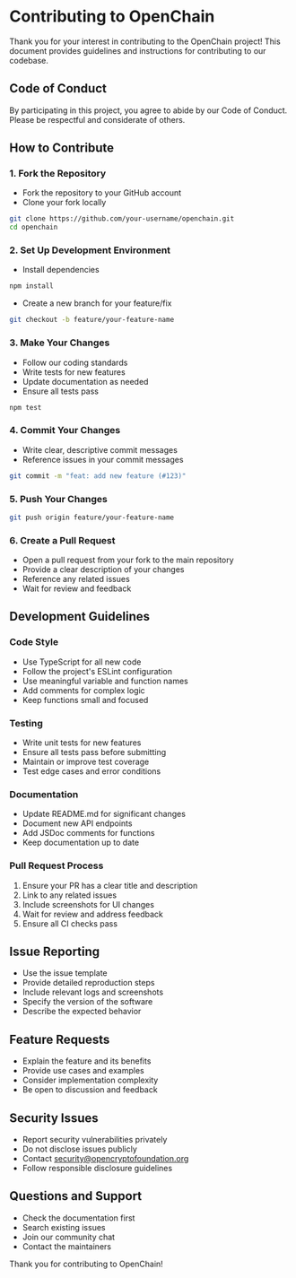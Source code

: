 # Contributing to OpenChain

Thank you for your interest in contributing to the OpenChain project! This document provides guidelines and instructions for contributing to our codebase.

## Code of Conduct

By participating in this project, you agree to abide by our Code of Conduct. Please be respectful and considerate of others.

## How to Contribute

### 1. Fork the Repository
- Fork the repository to your GitHub account
- Clone your fork locally
```bash
git clone https://github.com/your-username/openchain.git
cd openchain
```

### 2. Set Up Development Environment
- Install dependencies
```bash
npm install
```
- Create a new branch for your feature/fix
```bash
git checkout -b feature/your-feature-name
```

### 3. Make Your Changes
- Follow our coding standards
- Write tests for new features
- Update documentation as needed
- Ensure all tests pass
```bash
npm test
```

### 4. Commit Your Changes
- Write clear, descriptive commit messages
- Reference issues in your commit messages
```bash
git commit -m "feat: add new feature (#123)"
```

### 5. Push Your Changes
```bash
git push origin feature/your-feature-name
```

### 6. Create a Pull Request
- Open a pull request from your fork to the main repository
- Provide a clear description of your changes
- Reference any related issues
- Wait for review and feedback

## Development Guidelines

### Code Style
- Use TypeScript for all new code
- Follow the project's ESLint configuration
- Use meaningful variable and function names
- Add comments for complex logic
- Keep functions small and focused

### Testing
- Write unit tests for new features
- Ensure all tests pass before submitting
- Maintain or improve test coverage
- Test edge cases and error conditions

### Documentation
- Update README.md for significant changes
- Document new API endpoints
- Add JSDoc comments for functions
- Keep documentation up to date

### Pull Request Process
1. Ensure your PR has a clear title and description
2. Link to any related issues
3. Include screenshots for UI changes
4. Wait for review and address feedback
5. Ensure all CI checks pass

## Issue Reporting
- Use the issue template
- Provide detailed reproduction steps
- Include relevant logs and screenshots
- Specify the version of the software
- Describe the expected behavior

## Feature Requests
- Explain the feature and its benefits
- Provide use cases and examples
- Consider implementation complexity
- Be open to discussion and feedback

## Security Issues
- Report security vulnerabilities privately
- Do not disclose issues publicly
- Contact security@opencryptofoundation.org
- Follow responsible disclosure guidelines

## Questions and Support
- Check the documentation first
- Search existing issues
- Join our community chat
- Contact the maintainers

Thank you for contributing to OpenChain! 